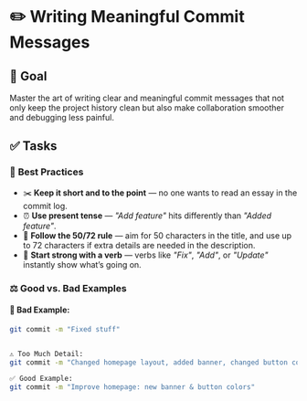 # ✏️ Writing Meaningful Commit Messages

## 🎯 **Goal**  
Master the art of writing clear and meaningful commit messages that not only keep the project history clean but also make collaboration smoother and debugging less painful.

## ✅ **Tasks**

### 📖 **Best Practices**  
- ✂️ **Keep it short and to the point** — no one wants to read an essay in the commit log.  
- ⏰ **Use present tense** — _"Add feature"_ hits differently than _"Added feature"_.  
- 🧮 **Follow the 50/72 rule** — aim for 50 characters in the title, and use up to 72 characters if extra details are needed in the description.  
- 🚀 **Start strong with a verb** — verbs like _"Fix"_, _"Add"_, or _"Update"_ instantly show what’s going on.


### ⚖️ **Good vs. Bad Examples**

#### 🚫 **Bad Example:**  
```bash
git commit -m "Fixed stuff"


⚠️ Too Much Detail:
git commit -m "Changed homepage layout, added banner, changed button colors, updated navbar, tweaked footer, modified sidebar links, adjusted font sizes"

✅ Good Example:
git commit -m "Improve homepage: new banner & button colors"